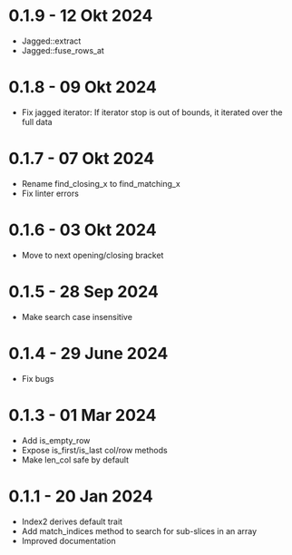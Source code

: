0.1.9 - 12 Okt 2024
===================
- Jagged::extract
- Jagged::fuse_rows_at

0.1.8 - 09 Okt 2024
===================
- Fix jagged iterator: If iterator stop is out of bounds, it iterated over the full data

0.1.7 - 07 Okt 2024
===================
- Rename find_closing_x to find_matching_x
- Fix linter errors

0.1.6 - 03 Okt 2024
===================
- Move to next opening/closing bracket

0.1.5 - 28 Sep 2024
===================
- Make search case insensitive

0.1.4 - 29 June 2024
===================
- Fix bugs

0.1.3 - 01 Mar 2024
===================
- Add is_empty_row
- Expose is_first/is_last col/row methods
- Make len_col safe by default


0.1.1 - 20 Jan 2024
===================

- Index2 derives default trait
- Add match_indices method to search for sub-slices in an array
- Improved documentation
